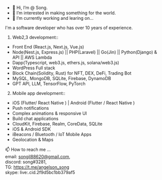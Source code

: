 - 👋 Hi, I’m @ Song.
- 👀 I’m interested in making something for the world.
- 🌱 I’m currently working and learing on...   

I'm a software developer who has over 10 years of experience. 

1. Web2,3 development:: 
- Front End (React.js, Next.js, Vue.js)
- Node(Nest.js, Express.js) || PHP(Laravel) || Go(Jin) || Python(Django) & API || AWS Lambda
- Dapp(Typescript, web3.js, ethers.js, solana/web3.js)
- WordPress Full stack
- Block Chain(Solidity, Rust) for NFT, DEX, DeFi, Trading Bot
- MySQL, MongoDB, SQLite, Firebase, DynamoDB
- GPT API, LLM, TensorFlow, PyTorch

2. Mobile app development::
- iOS (Flutter/ React Native ) | Android (Flutter / React Native )  
- Push notifications
- Complex animations & responsive UI
- Build chat applications 
- CloudKit, Firebase, Realm, CoreData, SQLite
- iOS & Android SDK
- iBeacons / Bluetooth / IoT Mobile Apps
- Geolocation & Maps

📫 How to reach me ...<br/>
email: songil88620@gmail.com, <br/>
discord: song#3281,  <br/>
TG:  https://t.me/angelson_song  <br/>
skype: live:.cid.2f9d5bc1bb379af5
<!---
songil88620/songil88620 is a ✨ special ✨ repository because its `README.md` (this file) appears on your GitHub profile.
You can click the Preview link to take a look at your changes.
--->







